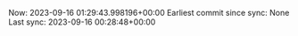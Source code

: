 Now: 2023-09-16 01:29:43.998196+00:00 Earliest commit since sync: None Last sync: 2023-09-16 00:28:48+00:00
